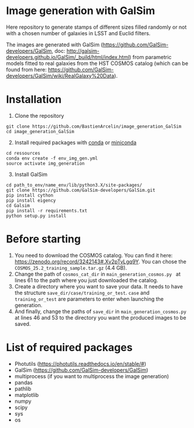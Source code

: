 # Image generation with GalSim 
Here repository to generate stamps of different sizes filled randomly or not with a chosen number of galaxies in LSST and Euclid filters.

The images are generated with GalSim (https://github.com/GalSim-developers/GalSim, doc: http://galsim-developers.github.io/GalSim/_build/html/index.html) from parametric models fitted to real galaxies from the HST COSMOS catalog (which can be found from here: https://github.com/GalSim-developers/GalSim/wiki/RealGalaxy%20Data).

# Installation
1. Clone the repository
```
git clone https://github.com/BastienArcelin/image_generation_GalSim
cd image_generation_GalSim
```
2. Install required packages with [conda](https://www.anaconda.com/products/individual) or [miniconda](https://docs.conda.io/en/latest/miniconda.html)
```
cd ressources
conda env create -f env_img_gen.yml
source activate img_generation
```
3. Install GalSim
```
cd path_to_env/name_env/lib/python3.X/site-packages/
git clone https://github.com/GalSim-developers/GalSim.git
pip install cython
pip install eigency
cd Galsim
pip install -r requirements.txt
python setup.py install
```

# Before starting
1. You need to download the COSMOS catalog. You can find it here: https://zenodo.org/record/3242143#.Xv2pTvLgq9Y. You can chose the ```COSMOS_25.2_training_sample.tar.gz``` (4.4 GB).
2. Change the path of ```cosmos_cat_dir``` in ```main_generation_cosmos.py ``` at lines 61 to the path where you just downloaded the catalog.
3. Create a directory where you want to save your data. It needs to have the structure ```save_dir/case/training_or_test```. ```case``` and ```training_or_test``` are parameters to enter when launching the generation.
4. And finally, change the paths of ```save_dir``` in ```main_generation_cosmos.py ``` at lines 46 and 53 to the directory you want the produced images to be saved.

# List of required packages
- Photutils (https://photutils.readthedocs.io/en/stable/#)
- GalSim (https://github.com/GalSim-developers/GalSim)
- multiprocess (if you want to multiprocess the image generation)
- pandas
- pathlib
- matplotlib
- numpy
- scipy
- sys
- os
